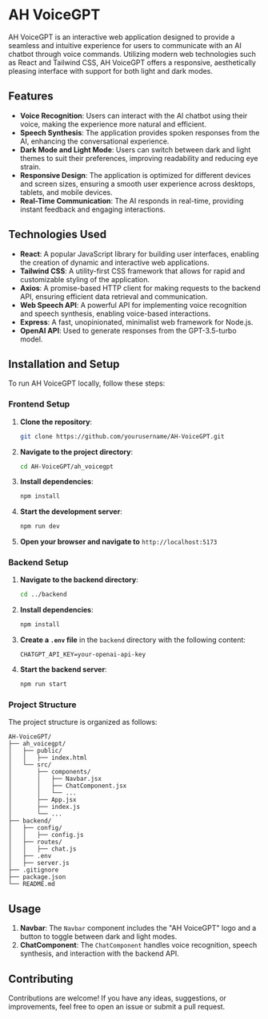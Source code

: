 # AH VoiceGPT

AH VoiceGPT is an interactive web application designed to provide a seamless and intuitive experience for users to communicate with an AI chatbot through voice commands. Utilizing modern web technologies such as React and Tailwind CSS, AH VoiceGPT offers a responsive, aesthetically pleasing interface with support for both light and dark modes.

## Features

- **Voice Recognition**: Users can interact with the AI chatbot using their voice, making the experience more natural and efficient.
- **Speech Synthesis**: The application provides spoken responses from the AI, enhancing the conversational experience.
- **Dark Mode and Light Mode**: Users can switch between dark and light themes to suit their preferences, improving readability and reducing eye strain.
- **Responsive Design**: The application is optimized for different devices and screen sizes, ensuring a smooth user experience across desktops, tablets, and mobile devices.
- **Real-Time Communication**: The AI responds in real-time, providing instant feedback and engaging interactions.

## Technologies Used

- **React**: A popular JavaScript library for building user interfaces, enabling the creation of dynamic and interactive web applications.
- **Tailwind CSS**: A utility-first CSS framework that allows for rapid and customizable styling of the application.
- **Axios**: A promise-based HTTP client for making requests to the backend API, ensuring efficient data retrieval and communication.
- **Web Speech API**: A powerful API for implementing voice recognition and speech synthesis, enabling voice-based interactions.
- **Express**: A fast, unopinionated, minimalist web framework for Node.js.
- **OpenAI API**: Used to generate responses from the GPT-3.5-turbo model.

## Installation and Setup

To run AH VoiceGPT locally, follow these steps:

### Frontend Setup

1. **Clone the repository**:
   ```bash
   git clone https://github.com/yourusername/AH-VoiceGPT.git
   ```
2. **Navigate to the project directory**:
   ```bash
   cd AH-VoiceGPT/ah_voicegpt
   ```
3. **Install dependencies**:
   ```bash
   npm install
   ```
4. **Start the development server**:
   ```bash
   npm run dev
   ```
5. **Open your browser and navigate to** `http://localhost:5173`

### Backend Setup

1. **Navigate to the backend directory**:
   ```bash
   cd ../backend
   ```
2. **Install dependencies**:
   ```bash
   npm install
   ```
3. **Create a `.env` file** in the `backend` directory with the following content:
   ```
   CHATGPT_API_KEY=your-openai-api-key
   ```
4. **Start the backend server**:
   ```bash
   npm run start
   ```

### Project Structure

The project structure is organized as follows:

```
AH-VoiceGPT/
├── ah_voicegpt/
│   ├── public/
│   │   ├── index.html
│   └── src/
│       ├── components/
│       │   ├── Navbar.jsx
│       │   ├── ChatComponent.jsx
│       │   └── ...
│       ├── App.jsx
│       ├── index.js
│       └── ...
├── backend/
│   ├── config/
│   │   ├── config.js
│   ├── routes/
│   │   ├── chat.js
│   ├── .env
│   ├── server.js
├── .gitignore
├── package.json
└── README.md
```

## Usage

1. **Navbar**: The `Navbar` component includes the "AH VoiceGPT" logo and a button to toggle between dark and light modes.
2. **ChatComponent**: The `ChatComponent` handles voice recognition, speech synthesis, and interaction with the backend API.

## Contributing

Contributions are welcome! If you have any ideas, suggestions, or improvements, feel free to open an issue or submit a pull request.
